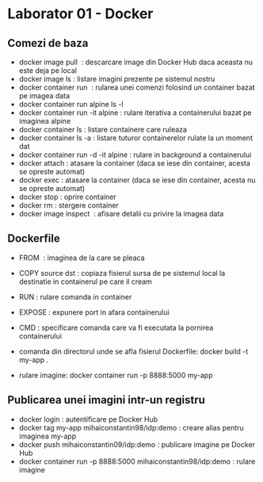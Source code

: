 # Laborator 01 - Docker

## Comezi de baza
* docker image pull <image> : descarcare image din Docker Hub daca aceasta nu este deja pe local
* docker image ls : listare imagini prezente pe sistemul nostru
* docker container run <image> <command> : rularea unei comenzi folosind un container bazat pe imagea data
* docker container run alpine ls -l
* docker container run -it alpine : rulare iterativa a containerului bazat pe imaginea alpine
* docker container ls : listare containere care ruleaza
* docker container ls -a : listare tuturor containerelor rulate la un moment dat
* docker container run -d -it alpine : rulare in background a containerului
* docker attach <hash> : atasare la container (daca se iese din container, acesta se opreste automat)
* docker exec <hash> : atasare la container (daca se iese din container, acesta nu se opreste automat)
* docker stop <hash> : oprire container
* docker rm <hash> : stergere container
* docker image inspect <image> : afisare detalii cu privire la imagea data

## Dockerfile
* FROM <image> : imaginea de la care se pleaca

* COPY source dst : copiaza fisierul sursa de pe sistemul local la destinatie in containerul pe care il cream

* RUN <command> : rulare comanda in container

* EXPOSE <port-number> : expunere port in afara containerului

* CMD <command> : specificare comanda care va fi executata la pornirea containerului

* comanda din directorul unde se afla fisierul Dockerfile: docker build -t my-app .

* rulare imagine: docker container run -p 8888:5000 my-app

## Publicarea unei imagini intr-un registru
* docker login : autentificare pe Docker Hub
* docker tag my-app mihaiconstantin98/idp:demo : creare alias pentru imaginea my-app
* docker push mihaiconstantin09/idp:demo : publicare imagine pe Docker Hub
* docker container run -p 8888:5000 mihaiconstantin98/idp:demo : rulare imagine 